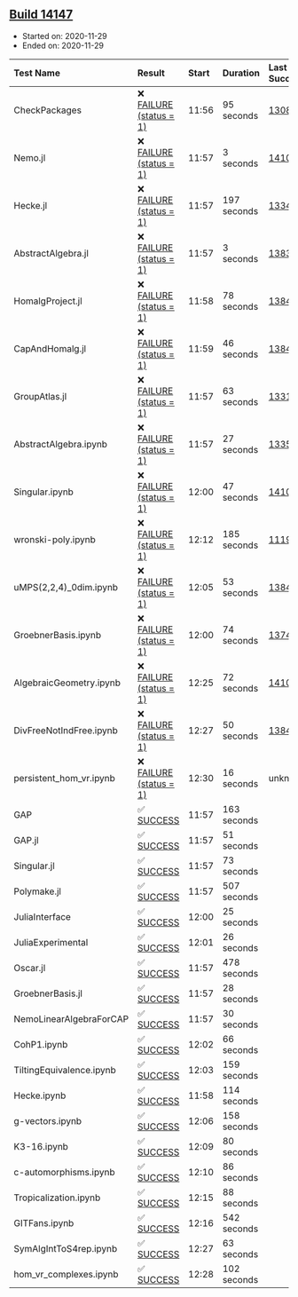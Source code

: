 ## [Build 14147](https://oscarci.mathematik.uni-kl.de/job/oscar/14147/)

* Started on: 2020-11-29
* Ended on: 2020-11-29

| Test Name    | Result | Start | Duration | Last Success | First Failure |
|:-------------|:-------|:------|:---------|:-------------|:--------------|
| CheckPackages | ❌ [FAILURE (status = 1)](https://oscarci.mathematik.uni-kl.de/job/oscar/14147/artifact/logs/build-14147/CheckPackages.log) | 11:56 | 95 seconds | [13085](https://oscarci.mathematik.uni-kl.de/job/oscar/13085/) | [13086](https://oscarci.mathematik.uni-kl.de/job/oscar/13086/) |
| Nemo.jl | ❌ [FAILURE (status = 1)](https://oscarci.mathematik.uni-kl.de/job/oscar/14147/artifact/logs/build-14147/Nemo.jl.log) | 11:57 | 3 seconds | [14101](https://oscarci.mathematik.uni-kl.de/job/oscar/14101/) | [14102](https://oscarci.mathematik.uni-kl.de/job/oscar/14102/) |
| Hecke.jl | ❌ [FAILURE (status = 1)](https://oscarci.mathematik.uni-kl.de/job/oscar/14147/artifact/logs/build-14147/Hecke.jl.log) | 11:57 | 197 seconds | [13341](https://oscarci.mathematik.uni-kl.de/job/oscar/13341/) | [13342](https://oscarci.mathematik.uni-kl.de/job/oscar/13342/) |
| AbstractAlgebra.jl | ❌ [FAILURE (status = 1)](https://oscarci.mathematik.uni-kl.de/job/oscar/14147/artifact/logs/build-14147/AbstractAlgebra.jl.log) | 11:57 | 3 seconds | [13837](https://oscarci.mathematik.uni-kl.de/job/oscar/13837/) | [13838](https://oscarci.mathematik.uni-kl.de/job/oscar/13838/) |
| HomalgProject.jl | ❌ [FAILURE (status = 1)](https://oscarci.mathematik.uni-kl.de/job/oscar/14147/artifact/logs/build-14147/HomalgProject.jl.log) | 11:58 | 78 seconds | [13845](https://oscarci.mathematik.uni-kl.de/job/oscar/13845/) | [13846](https://oscarci.mathematik.uni-kl.de/job/oscar/13846/) |
| CapAndHomalg.jl | ❌ [FAILURE (status = 1)](https://oscarci.mathematik.uni-kl.de/job/oscar/14147/artifact/logs/build-14147/CapAndHomalg.jl.log) | 11:59 | 46 seconds | [13845](https://oscarci.mathematik.uni-kl.de/job/oscar/13845/) | [13846](https://oscarci.mathematik.uni-kl.de/job/oscar/13846/) |
| GroupAtlas.jl | ❌ [FAILURE (status = 1)](https://oscarci.mathematik.uni-kl.de/job/oscar/14147/artifact/logs/build-14147/GroupAtlas.jl.log) | 11:57 | 63 seconds | [13311](https://oscarci.mathematik.uni-kl.de/job/oscar/13311/) | [13312](https://oscarci.mathematik.uni-kl.de/job/oscar/13312/) |
| AbstractAlgebra.ipynb | ❌ [FAILURE (status = 1)](https://oscarci.mathematik.uni-kl.de/job/oscar/14147/artifact/logs/build-14147/AbstractAlgebra.ipynb.log) | 11:57 | 27 seconds | [13355](https://oscarci.mathematik.uni-kl.de/job/oscar/13355/) | [13356](https://oscarci.mathematik.uni-kl.de/job/oscar/13356/) |
| Singular.ipynb | ❌ [FAILURE (status = 1)](https://oscarci.mathematik.uni-kl.de/job/oscar/14147/artifact/logs/build-14147/Singular.ipynb.log) | 12:00 | 47 seconds | [14101](https://oscarci.mathematik.uni-kl.de/job/oscar/14101/) | [14102](https://oscarci.mathematik.uni-kl.de/job/oscar/14102/) |
| wronski-poly.ipynb | ❌ [FAILURE (status = 1)](https://oscarci.mathematik.uni-kl.de/job/oscar/14147/artifact/logs/build-14147/wronski-poly.ipynb.log) | 12:12 | 185 seconds | [11192](https://oscarci.mathematik.uni-kl.de/job/oscar/11192/) | [11193](https://oscarci.mathematik.uni-kl.de/job/oscar/11193/) |
| uMPS(2,2,4)_0dim.ipynb | ❌ [FAILURE (status = 1)](https://oscarci.mathematik.uni-kl.de/job/oscar/14147/artifact/logs/build-14147/uMPS-2-2-4-_0dim.ipynb.log) | 12:05 | 53 seconds | [13841](https://oscarci.mathematik.uni-kl.de/job/oscar/13841/) | [13842](https://oscarci.mathematik.uni-kl.de/job/oscar/13842/) |
| GroebnerBasis.ipynb | ❌ [FAILURE (status = 1)](https://oscarci.mathematik.uni-kl.de/job/oscar/14147/artifact/logs/build-14147/GroebnerBasis.ipynb.log) | 12:00 | 74 seconds | [13748](https://oscarci.mathematik.uni-kl.de/job/oscar/13748/) | [13749](https://oscarci.mathematik.uni-kl.de/job/oscar/13749/) |
| AlgebraicGeometry.ipynb | ❌ [FAILURE (status = 1)](https://oscarci.mathematik.uni-kl.de/job/oscar/14147/artifact/logs/build-14147/AlgebraicGeometry.ipynb.log) | 12:25 | 72 seconds | [14101](https://oscarci.mathematik.uni-kl.de/job/oscar/14101/) | [14102](https://oscarci.mathematik.uni-kl.de/job/oscar/14102/) |
| DivFreeNotIndFree.ipynb | ❌ [FAILURE (status = 1)](https://oscarci.mathematik.uni-kl.de/job/oscar/14147/artifact/logs/build-14147/DivFreeNotIndFree.ipynb.log) | 12:27 | 50 seconds | [13845](https://oscarci.mathematik.uni-kl.de/job/oscar/13845/) | [13846](https://oscarci.mathematik.uni-kl.de/job/oscar/13846/) |
| persistent_hom_vr.ipynb | ❌ [FAILURE (status = 1)](https://oscarci.mathematik.uni-kl.de/job/oscar/14147/artifact/logs/build-14147/persistent_hom_vr.ipynb.log) | 12:30 | 16 seconds | unknown | unknown |
| GAP | ✅ [SUCCESS](https://oscarci.mathematik.uni-kl.de/job/oscar/14147/artifact/logs/build-14147/GAP.log) | 11:57 | 163 seconds |  |  |
| GAP.jl | ✅ [SUCCESS](https://oscarci.mathematik.uni-kl.de/job/oscar/14147/artifact/logs/build-14147/GAP.jl.log) | 11:57 | 51 seconds |  |  |
| Singular.jl | ✅ [SUCCESS](https://oscarci.mathematik.uni-kl.de/job/oscar/14147/artifact/logs/build-14147/Singular.jl.log) | 11:57 | 73 seconds |  |  |
| Polymake.jl | ✅ [SUCCESS](https://oscarci.mathematik.uni-kl.de/job/oscar/14147/artifact/logs/build-14147/Polymake.jl.log) | 11:57 | 507 seconds |  |  |
| JuliaInterface | ✅ [SUCCESS](https://oscarci.mathematik.uni-kl.de/job/oscar/14147/artifact/logs/build-14147/JuliaInterface.log) | 12:00 | 25 seconds |  |  |
| JuliaExperimental | ✅ [SUCCESS](https://oscarci.mathematik.uni-kl.de/job/oscar/14147/artifact/logs/build-14147/JuliaExperimental.log) | 12:01 | 26 seconds |  |  |
| Oscar.jl | ✅ [SUCCESS](https://oscarci.mathematik.uni-kl.de/job/oscar/14147/artifact/logs/build-14147/Oscar.jl.log) | 11:57 | 478 seconds |  |  |
| GroebnerBasis.jl | ✅ [SUCCESS](https://oscarci.mathematik.uni-kl.de/job/oscar/14147/artifact/logs/build-14147/GroebnerBasis.jl.log) | 11:57 | 28 seconds |  |  |
| NemoLinearAlgebraForCAP | ✅ [SUCCESS](https://oscarci.mathematik.uni-kl.de/job/oscar/14147/artifact/logs/build-14147/NemoLinearAlgebraForCAP.log) | 11:57 | 30 seconds |  |  |
| CohP1.ipynb | ✅ [SUCCESS](https://oscarci.mathematik.uni-kl.de/job/oscar/14147/artifact/logs/build-14147/CohP1.ipynb.log) | 12:02 | 66 seconds |  |  |
| TiltingEquivalence.ipynb | ✅ [SUCCESS](https://oscarci.mathematik.uni-kl.de/job/oscar/14147/artifact/logs/build-14147/TiltingEquivalence.ipynb.log) | 12:03 | 159 seconds |  |  |
| Hecke.ipynb | ✅ [SUCCESS](https://oscarci.mathematik.uni-kl.de/job/oscar/14147/artifact/logs/build-14147/Hecke.ipynb.log) | 11:58 | 114 seconds |  |  |
| g-vectors.ipynb | ✅ [SUCCESS](https://oscarci.mathematik.uni-kl.de/job/oscar/14147/artifact/logs/build-14147/g-vectors.ipynb.log) | 12:06 | 158 seconds |  |  |
| K3-16.ipynb | ✅ [SUCCESS](https://oscarci.mathematik.uni-kl.de/job/oscar/14147/artifact/logs/build-14147/K3-16.ipynb.log) | 12:09 | 80 seconds |  |  |
| c-automorphisms.ipynb | ✅ [SUCCESS](https://oscarci.mathematik.uni-kl.de/job/oscar/14147/artifact/logs/build-14147/c-automorphisms.ipynb.log) | 12:10 | 86 seconds |  |  |
| Tropicalization.ipynb | ✅ [SUCCESS](https://oscarci.mathematik.uni-kl.de/job/oscar/14147/artifact/logs/build-14147/Tropicalization.ipynb.log) | 12:15 | 88 seconds |  |  |
| GITFans.ipynb | ✅ [SUCCESS](https://oscarci.mathematik.uni-kl.de/job/oscar/14147/artifact/logs/build-14147/GITFans.ipynb.log) | 12:16 | 542 seconds |  |  |
| SymAlgIntToS4rep.ipynb | ✅ [SUCCESS](https://oscarci.mathematik.uni-kl.de/job/oscar/14147/artifact/logs/build-14147/SymAlgIntToS4rep.ipynb.log) | 12:27 | 63 seconds |  |  |
| hom_vr_complexes.ipynb | ✅ [SUCCESS](https://oscarci.mathematik.uni-kl.de/job/oscar/14147/artifact/logs/build-14147/hom_vr_complexes.ipynb.log) | 12:28 | 102 seconds |  |  |
